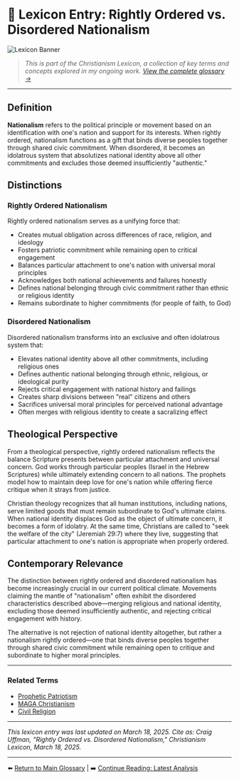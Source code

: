 # 📘 Lexicon Entry: Rightly Ordered vs. Disordered Nationalism

![Lexicon Banner](https://via.placeholder.com/1200x400/e6f7ff/0066cc?text=Christianism+Lexicon)

> *This is part of the Christianism Lexicon, a collection of key terms and concepts explored in my ongoing work. [View the complete glossary →](#)*

---

## Definition
**Nationalism** refers to the political principle or movement based on an identification with one's nation and support for its interests. When rightly ordered, nationalism functions as a gift that binds diverse peoples together through shared civic commitment. When disordered, it becomes an idolatrous system that absolutizes national identity above all other commitments and excludes those deemed insufficiently "authentic."

## Distinctions

### Rightly Ordered Nationalism
Rightly ordered nationalism serves as a unifying force that:
- Creates mutual obligation across differences of race, religion, and ideology
- Fosters patriotic commitment while remaining open to critical engagement
- Balances particular attachment to one's nation with universal moral principles
- Acknowledges both national achievements and failures honestly
- Defines national belonging through civic commitment rather than ethnic or religious identity
- Remains subordinate to higher commitments (for people of faith, to God)

### Disordered Nationalism
Disordered nationalism transforms into an exclusive and often idolatrous system that:
- Elevates national identity above all other commitments, including religious ones
- Defines authentic national belonging through ethnic, religious, or ideological purity
- Rejects critical engagement with national history and failings
- Creates sharp divisions between "real" citizens and others
- Sacrifices universal moral principles for perceived national advantage
- Often merges with religious identity to create a sacralizing effect

## Theological Perspective
From a theological perspective, rightly ordered nationalism reflects the balance Scripture presents between particular attachment and universal concern. God works through particular peoples (Israel in the Hebrew Scriptures) while ultimately extending concern to all nations. The prophets model how to maintain deep love for one's nation while offering fierce critique when it strays from justice.

Christian theology recognizes that all human institutions, including nations, serve limited goods that must remain subordinate to God's ultimate claims. When national identity displaces God as the object of ultimate concern, it becomes a form of idolatry. At the same time, Christians are called to "seek the welfare of the city" (Jeremiah 29:7) where they live, suggesting that particular attachment to one's nation is appropriate when properly ordered.

## Contemporary Relevance
The distinction between rightly ordered and disordered nationalism has become increasingly crucial in our current political climate. Movements claiming the mantle of "nationalism" often exhibit the disordered characteristics described above—merging religious and national identity, excluding those deemed insufficiently authentic, and rejecting critical engagement with history.

The alternative is not rejection of national identity altogether, but rather a nationalism rightly ordered—one that binds diverse peoples together through shared civic commitment while remaining open to critique and subordinate to higher moral principles.

---

### Related Terms
- [Prophetic Patriotism](#) 
- [MAGA Christianism](#)
- [Civil Religion](#)

---

*This lexicon entry was last updated on March 18, 2025. Cite as: Craig Uffman, "Rightly Ordered vs. Disordered Nationalism," Christianism Lexicon, March 18, 2025.*

---

⬅️ [Return to Main Glossary](#) | ➡️ [Continue Reading: Latest Analysis](#)
